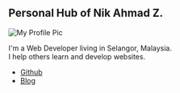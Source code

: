 ## Personal Hub of Nik Ahmad Z.

![My Profile Pic](https://avatars0.githubusercontent.com/u/7868782?v=4&s=160)

I'm a Web Developer living in Selangor, Malaysia.  
I help others learn and develop websites.

- [Github](https://github.com/nikahmadz)
- [Blog](https://nikahmadz.blogspot.com)
